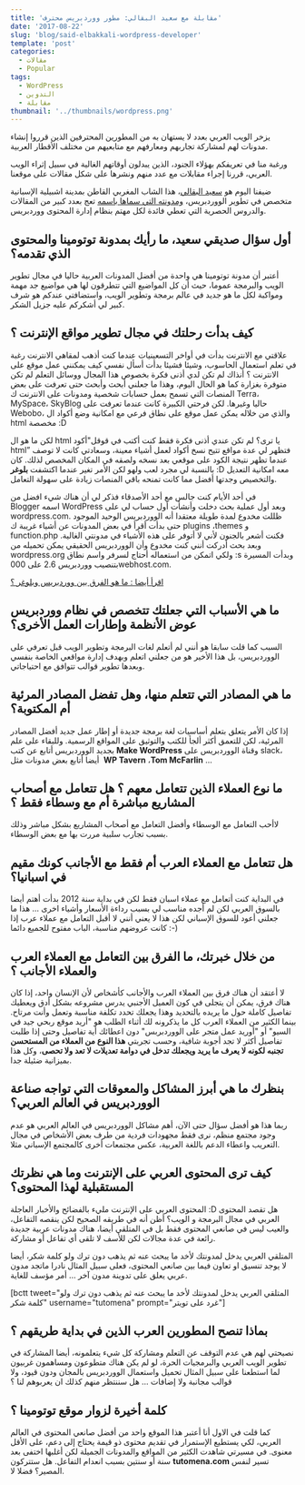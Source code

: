 ```yaml
---
title: 'مقابلة مع سعيد البقالي: مطور ووردبريس محترف'
date: '2017-08-22'
slug: 'blog/said-elbakkali-wordpress-developer'
template: 'post'
categories:
  - مقالات
  - Popular
tags:
  - WordPress
  - التدوين
  - مقابلة
thumbnail: '../thumbnails/wordpress.png'
---
```


يزخر الويب العربي بعدد لا يستهان به من المطورين المحترفين الذين قرروا إنشاء مدونات لهم لمشاركة تجاربهم ومعارفهم مع متابعيهم من مختلف الأقطار العربية.

ورغبة منا في تعريفكم بهؤلاء الجنود، الذين يبدلون أوقاتهم الغالية في سبيل إثراء الويب العربي، قررنا إجراء مقابلات مع عدد منهم ونشرها على شكل مقالات على موقعنا.

ضيفنا اليوم هو [سعيد البقالي](https://saidelbakkali.com/)، هذا الشاب المغربي القاطن بمدينة اشبيلية الإسبانية متخصص في تطوير الووردبريس، [ومدونته التي سماها باسمه](https://saidelbakkali.com/blog/) تعج بعدد كبير من المقالات والدروس الحصرية التي تعطي فائدة لكل مهتم بنظام إدارة المحتوى ووردبريس.

## أول سؤال صديقي سعيد، ما رأيك بمدونة توتومينا والمحتوى الذي تقدمه؟

أعتبر أن مدونة توتومينا هي واحدة من أفضل المدونات العربية حاليا في مجال تطوير الويب والبرمجة عموما، حيث أن كل المواضيع التي تتطرقون لها هي مواضيع جد مهمة ومواكبة لكل ما هو جديد في عالم برمجة وتطوير الويب، واستضافتي عندكم هو شرف كبير لي أشكركم عليه جزيل الشكر.

## كيف بدأت رحلتك في مجال تطوير مواقع الإنترنت ؟

علاقتي مع الانترنت بدأت في أواخر التسعينيات عندما كنت أذهب لمقاهي الانترنت رغبة في تعلم استعمال الحاسوب، وشيئا فشيئا بدأت أسأل نفسي كيف يمكنني عمل موقع على الانترنت ؟ أنذاك لم تكن لدي أذنى فكرة بخصوص هذا المجال ووسائل التعلم لم تكن متوفرة بغزارة كما هو الحال اليوم، وهذا ما جعلني أبحث وأبحث حتى تعرفت على بعض المنصات التي تسمح بعمل حسابات شخصية ومدونات على الانترنت ك Terra، MySpace، SkyBlog حاليا وغيرها. لكن فرحتي الكبيرة كانت عندما تعرفت على Webobo، والذي من خلاله يمكن عمل موقع على نطاق فرعي مع امكانية وضع أكواد ال html مخصصة :D

لكن ما هو ال html يا ترى؟ لم تكن عندي أذنى فكرة فقط كنت أكتب في قوقل"أكود html” فتظهر لي عدة مواقع تتيح نسخ أكواد لعمل أشياء معينة، وسعادتي كانت لا توصف عندما تظهر نتيجة الكود على موقعي بعد نسخه ولصقه في المكان المخصص لذلك. كان بالنسبة لي مجرد لعب ولهو لكن الأمر تغير عندما اكتشفت **بلوغر** :D معه امكانية التعديل والتخصيص وجدتها أفضل مما كانت تمنحه باقي المنصات زيادة على سهولة التعامل.

في أحد الأيام كنت جالس مع أحد الأصدقاء فذكر لي أن هناك شيء افضل من Blogger اسمه WordPress وبعد أول عملية بحث دخلت وأنشأت أول حساب لي على wordpress.com. ظللت مخدوع لمدة طويلة معتقدا أنه الووردبريس الوحيد الموجود حتى بدأت أقرأ في بعض المدونات عن أشياء غريبة ك plugins ،themes و function.php فكنت أشعر بالجنون لأني لا أتوفر على هذه الأشياء في مدونتي الغالية. وبعد بحث أدركت أنني كنت مخدوع وأن الووردبريس الحقيقي يمكن تحميله من wordpress.org ولكي اتمكن من استعماله أحتاج لسرفر واسم نطاق :s وبدأت المسيرة بتنصيب ووردبريس 2.6 على 000webhost.com.

[اقرأ أيضا : ما هو الفرق بين ووردبريس وبلوغر ؟](https://www.tutomena.com/blog/%d8%a7%d9%84%d9%81%d8%b1%d9%82-%d8%a8%d9%8a%d9%86-%d9%88%d9%88%d8%b1%d8%af%d8%a8%d8%b1%d9%8a%d8%b3-%d8%a8%d9%84%d9%88%d8%ba%d8%b1/)

## ما هي الأسباب التي جعلتك تتخصص في نظام ووردبريس عوض الأنظمة وإطارات العمل الأخرى؟

السبب كما قلت سابقا هو أنني لم أتعلم لغات البرمجة وتطوير الويب قبل تعرفي على الووردبريس، بل هذا اﻷخير هو من جعلني اتعلم وبهدف إدارة مواقعي الخاصة بنفسي وبعدها تطوير قوالب تتوافق مع احتياجاتي.

## ما هي المصادر التي تتعلم منها، وهل تفضل المصادر المرئية أم المكتوبة؟

إذا كان الأمر يتعلق بتعلم أساسيات لغة برمجة جديدة أو إطار عمل جديد أفضل المصادر المرئية، لكن للتعمق أكثر ألجأ للكتب والتوثيق على المواقع الرسمية. وللبقاء على علم بجديد الووردبريس أتابع عن كتب **Make WordPress** وقناة الووردبريس على slack، أيضا أتابع بعض مدونات مثل  **WP Tavern** ،**Tom McFarlin** ...

## ما نوع العملاء الذين تتعامل معهم ؟ هل تتعامل مع أصحاب المشاريع مباشرة أم مع وسطاء فقط ؟

لاأحب التعامل مع الوسطاء وأفضل التعامل مع أصحاب المشاريع بشكل مباشر وذلك بسبب تجارب سلبية مررت بها مع بعض الوسطاء.

## هل تتعامل مع العملاء العرب أم فقط مع الأجانب كونك مقيم في اسبانيا؟

في البداية كنت أتعامل مع عملاء اسبان فقط لكن في بداية سنة 2012 بدأت أهتم أيضا بالسوق العربي لكن لم أجده مناسب لي بسبب رداءة الأسعار وأشياء اخرى … هذا ما جعلني أعود للسوق الإسباني لكن هذا لا يعني أنني لا أقبل التعامل مع عملاء عرب إذا كانت عروضهم مناسبة، الباب مفتوح للجميع دائما :-)

## من خلال خبرتك، ما الفرق بين التعامل مع العملاء العرب والعملاء الأجانب ؟

لا أعتقد أن هناك فرق بين العملاء العرب والأجانب كأشخاص لأن الإنسان واحد، إذا كان هناك فرق، يمكن أن يتجلى في كون العميل الأجنبي يدرس مشروعه بشكل أدق ويعطيك تفاصيل كاملة حول ما يريده بالتحديد وهذا يجعلك تحدد تكلفة مناسبة وتعمل وأنت مرتاح. بينما الكثير من العملاء العرب كل ما يذكرونه لك أثناء الطلب هو "أريد موقع ربحي جيد في السيو" أو "أوريد عمل متجر على الووردبربس" دون اعطائك أية تفاصيل وحتى إذا طلبت تفاصيل أكثر لا تجد أجوبة شافية، وحسب تجربتي **هذا النوع من العملاء من المستحسن تجنبه لكونه لا يعرف ما يريد ويجعلك تدخل في دوامة تعديلات لا تعد ولا تحصى**، وكل هذا بميزانية ضئيلة جدا.

## بنظرك ما هي أبرز المشاكل والمعوقات التي تواجه صناعة الووردبريس في العالم العربي؟

ربما هذا هو أفضل سؤال حتى الآن، أهم مشاكل الووردبريس في العالم العربي هو عدم وجود مجتمع منظم، نرى فقط مجهودات فردية من طرف بعض الأشخاص في مجال التعريب واعطاء الدعم باللغة العربية، عكس مجتمعات أخرى كالمجتمع الإسباني مثلا.

## كيف ترى المحتوى العربي على الإنترنت وما هي نظرتك المستقبلية لهذا المحتوى؟

المحتوى العربي على الإنترنت مليء بالفضائح والأخبار العاجلة :D هل تقصد المحتوى العربي في مجال البرمجة و الويب؟ أظن أنه في طريقه الصحيح لكن ينقصه التفاعل، والعيب ليس في صانعي المحتوى فقط بل في المتلقي أيضا، هناك مدونات عربية جديدة رائعة في عدة مجالات لكن للأسف لا تلقى أي تفاعل أو مشاركة.

المتلقي العربي يدخل لمدونتك لأخد ما يبحث عنه ثم يذهب دون ترك ولو كلمة شكر، أيضا لا يوجد تنسيق او تعاون فيما بين صانعي المحتوى، فعلى سبيل المثال نادرا ماتجد مدون عربي يعلق على تدوينة مدون آخر … أمر مؤسف للغاية.

[bctt tweet="المتلقي العربي يدخل لمدونتك لأخد ما يبحث عنه ثم يذهب دون ترك ولو كلمة شكر" username="tutomena" prompt="غرد على تويتر"]

## بماذا تنصح المطورين العرب الذين في بداية طريقهم ؟

نصيحتي لهم هي عدم التوقف عن التعلم ومشاركة كل شيء يتعلمونه، أيضا المشاركة في تطوير الويب العربي والبرمجيات الحرة، لو لم يكن هناك متطوعون ومساهمون غربيون لما استطعنا على سبيل المثال تحميل واستعمال الووردبريس بالمجان ودون قيود، ولا قوالب مجانبة ولا إضافات ... هل سننتظر منهم كذلك ان يعربوهم لنا ؟

## كلمة أخيرة لزوار موقع توتومينا ؟

كما قلت في الاول أنا أعتبر هذا الموقع واحد من أفضل صانعي المحتوى في العالم العربي، لكي يستطيع الإستمرار في تقديم محتوى ذو قيمة يحتاج إلى دعم، على الأقل معنوى. في مسيرتي شاهدت الكثير من المواقع والمدونات الجميلة لكن أغلبها اختفى بعد سنة أو سنتين بسبب انعدام التفاعل. هل ستتركون **tutomena.com** تسير لنفس المصير؟ فضلا لا.
